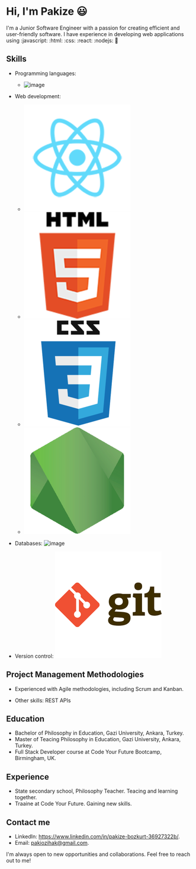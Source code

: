 # Hi, I'm Pakize :smiley:

I'm a Junior Software Engineer with a passion for creating efficient and user-friendly software. I have experience in developing web applications using 
:javascript: :html: :css: :react: :nodejs: :telescope:

## Skills
- Programming languages: 
  - ![image](https://user-images.githubusercontent.com/97640517/216302672-b93a80cc-e020-4058-b39f-156902fad88c.png)
  
- Web development: 
  - ![React](https://raw.githubusercontent.com/github/explore/80688e429a7d4ef2fca1e82350fe8e3517d3494d/topics/react/react.png) 
  - ![HTML](https://raw.githubusercontent.com/github/explore/80688e429a7d4ef2fca1e82350fe8e3517d3494d/topics/html/html.png)  
  - ![CSS](https://raw.githubusercontent.com/github/explore/80688e429a7d4ef2fca1e82350fe8e3517d3494d/topics/css/css.png) 
  - ![Node.js](https://raw.githubusercontent.com/github/explore/80688e429a7d4ef2fca1e82350fe8e3517d3494d/topics/nodejs/nodejs.png) 
  
- Databases: 
  ![image](https://user-images.githubusercontent.com/97640517/216303085-554feeaf-7d85-4853-9172-668897d393be.png)
  
- Version control: ![Git](https://raw.githubusercontent.com/github/explore/80688e429a7d4ef2fca1e82350fe8e3517d3494d/topics/git/git.png) 


 ## Project Management Methodologies
- Experienced with Agile methodologies, including Scrum and Kanban.

- Other skills: REST APIs


## Education
- Bachelor of Philosophy in Education, Gazi University, Ankara, Turkey.
- Master of Teacing Philosophy in Education, Gazi University, Ankara, Turkey.
- Full Stack Developer course at Code Your Future Bootcamp, Birmingham, UK.

## Experience
- State secondary school, Philosophy Teacher. Teacing and learning together.
- Traaine at Code Your Future. Gaining new skills.

## Contact me
- LinkedIn: https://www.linkedin.com/in/pakize-bozkurt-36927322b/.
- Email: pakiozihak@gmail.com.

I'm always open to new opportunities and collaborations. Feel free to reach out to me!

